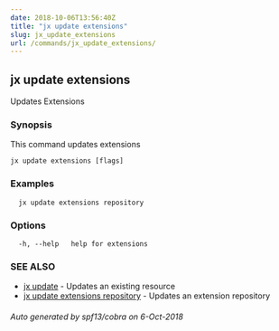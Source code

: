 ```yaml
---
date: 2018-10-06T13:56:40Z
title: "jx update extensions"
slug: jx_update_extensions
url: /commands/jx_update_extensions/
---
```

## jx update extensions

Updates Extensions

### Synopsis

This command updates extensions

```
jx update extensions [flags]
```

### Examples

```
  jx update extensions repository
```

### Options

```
  -h, --help   help for extensions
```

### SEE ALSO

* [jx update](/commands/jx_update/)	 - Updates an existing resource
* [jx update extensions repository](/commands/jx_update_extensions_repository/)	 - Updates an extension repository

###### Auto generated by spf13/cobra on 6-Oct-2018
